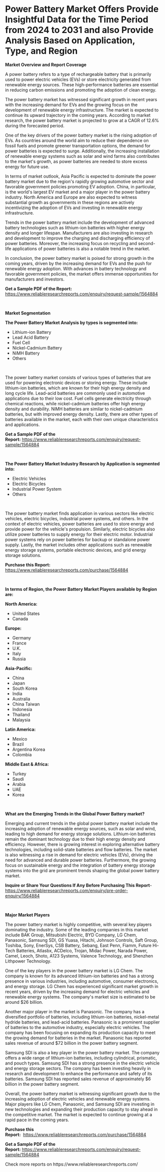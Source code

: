 <p><h1>Power Battery Market Offers Provide Insightful Data for the Time Period from 2024 to 2031 and also Provide Analysis Based on Application, Type, and Region</h1></p><p><strong>Market Overview and Report Coverage</strong></p>
<p><p>A power battery refers to a type of rechargeable battery that is primarily used to power electric vehicles (EVs) or store electricity generated from renewable energy sources. These high-performance batteries are essential in reducing carbon emissions and promoting the adoption of clean energy.</p><p>The power battery market has witnessed significant growth in recent years with the increasing demand for EVs and the growing focus on the development of renewable energy infrastructure. The market is expected to continue its upward trajectory in the coming years. According to market research, the power battery market is projected to grow at a CAGR of 12.6% during the forecasted period.</p><p>One of the key drivers of the power battery market is the rising adoption of EVs. As countries around the world aim to reduce their dependence on fossil fuels and promote greener transportation options, the demand for power batteries is expected to surge. Additionally, the increasing installation of renewable energy systems such as solar and wind farms also contributes to the market's growth, as power batteries are needed to store excess energy for future use.</p><p>In terms of market outlook, Asia Pacific is expected to dominate the power battery market due to the region's rapidly growing automotive sector and favorable government policies promoting EV adoption. China, in particular, is the world's largest EV market and a major player in the power battery industry. North America and Europe are also expected to witness substantial growth as governments in these regions are actively incentivizing the adoption of EVs and investing in renewable energy infrastructure.</p><p>Trends in the power battery market include the development of advanced battery technologies such as lithium-ion batteries with higher energy density and longer lifespan. Manufacturers are also investing in research and development to improve the charging and discharging efficiency of power batteries. Moreover, the increasing focus on recycling and second-life applications of power batteries is also a notable trend in the market.</p><p>In conclusion, the power battery market is poised for strong growth in the coming years, driven by the increasing demand for EVs and the push for renewable energy adoption. With advances in battery technology and favorable government policies, the market offers immense opportunities for manufacturers and investors.</p></p>
<p><strong>Get a Sample PDF of the Report:</strong> <a href="https://www.reliableresearchreports.com/enquiry/request-sample/1564884">https://www.reliableresearchreports.com/enquiry/request-sample/1564884</a></p>
<p>&nbsp;</p>
<p><strong>Market Segmentation</strong></p>
<p><strong>The Power Battery Market Analysis by types is segmented into:</strong></p>
<p><ul><li>Lithium-ion Battery</li><li>Lead Acid Battery</li><li>Fuel Cell</li><li>Nickel-Cadmium Battery</li><li>NiMH Battery</li><li>Others</li></ul></p>
<p>&nbsp;</p>
<p><p>The power battery market consists of various types of batteries that are used for powering electronic devices or storing energy. These include lithium-ion batteries, which are known for their high energy density and long cycle life. Lead-acid batteries are commonly used in automotive applications due to their low cost. Fuel cells generate electricity through chemical reactions, while nickel-cadmium batteries offer high energy density and durability. NiMH batteries are similar to nickel-cadmium batteries, but with improved energy density. Lastly, there are other types of batteries available in the market, each with their own unique characteristics and applications.</p></p>
<p><strong>Get a Sample PDF of the Report:</strong>&nbsp;<a href="https://www.reliableresearchreports.com/enquiry/request-sample/1564884">https://www.reliableresearchreports.com/enquiry/request-sample/1564884</a></p>
<p>&nbsp;</p>
<p><strong>The Power Battery Market Industry Research by Application is segmented into:</strong></p>
<p><ul><li>Electric Vehicles</li><li>Electric Bicycles</li><li>Industrial Power System</li><li>Others</li></ul></p>
<p>&nbsp;</p>
<p><p>The power battery market finds application in various sectors like electric vehicles, electric bicycles, industrial power systems, and others. In the context of electric vehicles, power batteries are used to store energy and provide power for the vehicle's propulsion. Similarly, electric bicycles also utilize power batteries to supply energy for their electric motor. Industrial power systems rely on power batteries for backup or standalone power supply. Lastly, the market includes other applications such as renewable energy storage systems, portable electronic devices, and grid energy storage solutions.</p></p>
<p><strong>Purchase this Report:</strong>&nbsp; <a href="https://www.reliableresearchreports.com/purchase/1564884">https://www.reliableresearchreports.com/purchase/1564884</a></p>
<p>&nbsp;</p>
<p><strong>In terms of Region, the Power Battery Market Players available by Region are:</strong></p>
<p>
    <p> <strong> North America: </strong>
        <ul>
            <li>United States</li>
            <li>Canada</li>
        </ul>
        </p> 
    <p> <strong> Europe: </strong>
        <ul>
            <li>Germany</li>
            <li>France</li>
            <li>U.K.</li>
            <li>Italy</li>
            <li>Russia</li>
        </ul>
        </p> 
    <p> <strong> Asia-Pacific: </strong>
        <ul>
            <li>China</li>
            <li>Japan</li>
            <li>South Korea</li>
            <li>India</li>
            <li>Australia</li>
            <li>China Taiwan</li>
            <li>Indonesia</li>
            <li>Thailand</li>
            <li>Malaysia</li>
        </ul>
        </p> 
    <p> <strong> Latin America: </strong>
        <ul>
            <li>Mexico</li>
            <li>Brazil</li>
            <li>Argentina Korea</li>
            <li>Colombia</li>
        </ul>
        </p> 
    <p> <strong> Middle East & Africa: </strong>
        <ul>
            <li>Turkey</li>
            <li>Saudi</li>
            <li>Arabia</li>
            <li>UAE</li>
            <li>Korea</li>
        </ul>
    </p>
    </p>
<p>&nbsp;</p>
<p><strong>What are the Emerging Trends in the Global Power Battery market?</strong></p>
<p><p>Emerging and current trends in the global power battery market include the increasing adoption of renewable energy sources, such as solar and wind, leading to high demand for energy storage solutions. Lithium-ion batteries remain the dominant technology due to their high energy density and efficiency. However, there is growing interest in exploring alternative battery technologies, including solid-state batteries and flow batteries. The market is also witnessing a rise in demand for electric vehicles (EVs), driving the need for advanced and durable power batteries. Furthermore, the growing focus on sustainable energy and the integration of battery energy storage systems into the grid are prominent trends shaping the global power battery market.</p></p>
<p><strong>Inquire or Share Your Questions If Any Before Purchasing This Report</strong>- <a href="https://www.reliableresearchreports.com/enquiry/pre-order-enquiry/1564884">https://www.reliableresearchreports.com/enquiry/pre-order-enquiry/1564884</a></p>
<p>&nbsp;</p>
<p><strong>Major Market Players</strong></p>
<p><p>The power battery market is highly competitive, with several key players dominating the industry. Some of the leading companies in this market include BAK Group, Mitsubishi Electric, BYD Company, LG Chem, Panasonic, Samsung SDI, GS Yuasa, Hitachi, Johnson Controls, Saft Group, Toshiba, Sony, EnerSys, CSB Battery, Sebang, East Penn, Fiamm, Future Hi-Tech Batteries, Atlasbx, ACDelco, Trojan, Midac Power, Narada Power, Camel, Leoch, Shoto, A123 Systems, Valence Technology, and Shenzhen Lithpower Technology.</p><p>One of the key players in the power battery market is LG Chem. The company is known for its advanced lithium-ion batteries and has a strong presence in various industries, including automotive, consumer electronics, and energy storage. LG Chem has experienced significant market growth in recent years, driven by the increasing demand for electric vehicles and renewable energy systems. The company's market size is estimated to be around $26 billion.</p><p>Another major player in the market is Panasonic. The company has a diversified portfolio of batteries, including lithium-ion batteries, nickel-metal hydride batteries, and lead-acid batteries. Panasonic is a prominent supplier of batteries to the automotive industry, especially electric vehicles. The company has been focusing on expanding its production capacity to meet the growing demand for batteries in the market. Panasonic has reported sales revenue of around $72 billion in the power battery segment.</p><p>Samsung SDI is also a key player in the power battery market. The company offers a wide range of lithium-ion batteries, including cylindrical, prismatic, and pouch types. Samsung SDI has a strong presence in the electric vehicle and energy storage sectors. The company has been investing heavily in research and development to enhance the performance and safety of its batteries. Samsung SDI has reported sales revenue of approximately $6 billion in the power battery segment.</p><p>Overall, the power battery market is witnessing significant growth due to the increasing adoption of electric vehicles and renewable energy systems. Major players like LG Chem, Panasonic, and Samsung SDI are investing in new technologies and expanding their production capacity to stay ahead in the competitive market. The market is expected to continue growing at a rapid pace in the coming years.</p></p>
<p><strong>Purchase this Report:</strong>&nbsp;&nbsp;<a href="https://www.reliableresearchreports.com/purchase/1564884">https://www.reliableresearchreports.com/purchase/1564884</a></p>
<p></p>
<p><strong>Get a Sample PDF of the Report:</strong>&nbsp;<a href="https://www.reliableresearchreports.com/enquiry/request-sample/1564884">https://www.reliableresearchreports.com/enquiry/request-sample/1564884</a></p>
<p>Check more reports on https://www.reliableresearchreports.com/</p>